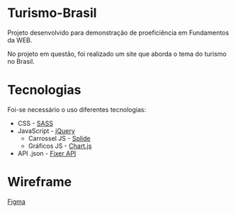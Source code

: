 Turismo-Brasil
=========

Projeto desenvolvido para demonstração de proeficiência em Fundamentos da WEB.

No projeto em questão, foi realizado um site que aborda o tema do turismo no Brasil. 

Tecnologias
=========

Foi-se necessário o uso diferentes tecnologias:

  * CSS - [SASS](https://sass-lang.com/)
  * JavaScript - [jQuery](https://sass-lang.com/)
    * Carrossel JS - [Splide](https://splidejs.com/)
    * Gráficos JS - [Chart.js](https://www.chartjs.org/)
  * API .json - [Fixer API](https://fixer.io/)

Wireframe
=========
[Figma](https://www.figma.com/file/PzD0miiW5IlFkIys5J5wbC/Untitled?node-id=0%3A1&t=JkiMabJNytPGO8Ab-1)
